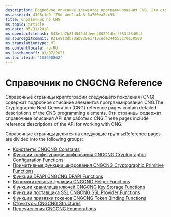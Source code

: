 ```yaml
---
description: Подробное описание элементов программирования CNG. Эти страницы содержат справочные описания API для работы с CNG.
ms.assetid: 4398c1d9-f79d-4ee2-a4a8-6a700ea8cc95
title: Справочник по CNG
ms.topic: article
ms.date: 05/31/2018
ms.openlocfilehash: 043efa7b81d549d4deee4802914bff583f3546bd
ms.sourcegitcommit: 831e8f3db78ab820e1710cede244553c70e50500
ms.translationtype: MT
ms.contentlocale: ru-RU
ms.lasthandoff: 01/07/2021
ms.locfileid: "103990862"
---
```

# <a name="cng-reference"></a><span data-ttu-id="e1425-104">Справочник по CNG</span><span class="sxs-lookup"><span data-stu-id="e1425-104">CNG Reference</span></span>

<span data-ttu-id="e1425-105">Справочные страницы криптографии следующего поколения (CNG) содержат подробное описание элементов программирования CNG.</span><span class="sxs-lookup"><span data-stu-id="e1425-105">The Cryptographic Next Generation (CNG) reference pages contain detailed descriptions of the CNG programming elements.</span></span> <span data-ttu-id="e1425-106">Эти страницы содержат справочные описания API для работы с CNG.</span><span class="sxs-lookup"><span data-stu-id="e1425-106">These pages include reference descriptions of the API for working with CNG.</span></span>

<span data-ttu-id="e1425-107">Справочные страницы делятся на следующие группы:</span><span class="sxs-lookup"><span data-stu-id="e1425-107">Reference pages are divided into the following groups:</span></span>

-   [<span data-ttu-id="e1425-108">Константы CNG</span><span class="sxs-lookup"><span data-stu-id="e1425-108">CNG Constants</span></span>](cng-constants.md)
-   [<span data-ttu-id="e1425-109">Функции конфигурации шифрования CNG</span><span class="sxs-lookup"><span data-stu-id="e1425-109">CNG Cryptographic Configuration Functions</span></span>](cng-cryptographic-configuration-functions.md)
-   [<span data-ttu-id="e1425-110">Примитивные функции шифрования CNG</span><span class="sxs-lookup"><span data-stu-id="e1425-110">CNG Cryptographic Primitive Functions</span></span>](cng-cryptographic-primitive-functions.md)
-   [<span data-ttu-id="e1425-111">Функции DPAPI CNG</span><span class="sxs-lookup"><span data-stu-id="e1425-111">CNG DPAPI Functions</span></span>](cng-dpapi-functions.md)
-   [<span data-ttu-id="e1425-112">Вспомогательные функции CNG</span><span class="sxs-lookup"><span data-stu-id="e1425-112">CNG Helper Functions</span></span>](cng-helper-functions.md)
-   [<span data-ttu-id="e1425-113">Функции хранилища ключей CNG</span><span class="sxs-lookup"><span data-stu-id="e1425-113">CNG Key Storage Functions</span></span>](cng-key-storage-functions.md)
-   [<span data-ttu-id="e1425-114">Функции поставщика SSL CNG</span><span class="sxs-lookup"><span data-stu-id="e1425-114">CNG SSL Provider Functions</span></span>](cng-ssl-provider-functions.md)
-   [<span data-ttu-id="e1425-115">Функции привязки токенов CNG</span><span class="sxs-lookup"><span data-stu-id="e1425-115">CNG Token Binding Functions</span></span>](cng-token-binding-functions.md)
-   [<span data-ttu-id="e1425-116">Структуры CNG</span><span class="sxs-lookup"><span data-stu-id="e1425-116">CNG Structures</span></span>](cng-structures.md)
-   [<span data-ttu-id="e1425-117">Перечисления CNG</span><span class="sxs-lookup"><span data-stu-id="e1425-117">CNG Enumerations</span></span>](cng-enumerations.md)

 

 



